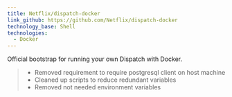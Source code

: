 ```yaml
---
title: Netflix/dispatch-docker
link_github: https://github.com/Netflix/dispatch-docker
technology_base: Shell
technologies:
  - Docker
---
```


Official bootstrap for running your own Dispatch with Docker.

> - Removed requirement to require postgresql client on host machine
> - Cleaned up scripts to reduce redundant variables
> - Removed not needed environment variables
